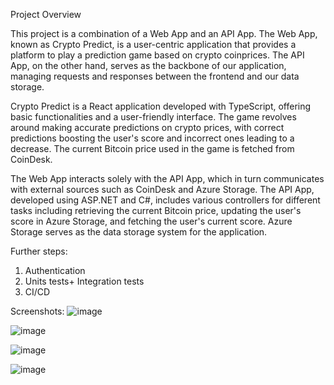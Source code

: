 Project Overview
 
This project is a combination of a Web App and an API App. 
The Web App, known as Crypto Predict, is a user-centric application that provides a platform to play a prediction game based on crypto coinprices.
The API App, on the other hand, serves as the backbone of our application, managing requests and responses between the frontend and our data storage.

Crypto Predict is a React application developed with TypeScript, offering basic functionalities and a user-friendly interface. 
The game revolves around making accurate predictions on crypto prices, with correct predictions boosting the user's score and incorrect ones leading to a decrease.
The current Bitcoin price used in the game is fetched from CoinDesk.

The Web App interacts solely with the API App, which in turn communicates with external sources such as CoinDesk and Azure Storage. 
The API App, developed using ASP.NET and C#, includes various controllers for different tasks including retrieving the current Bitcoin price,
updating the user's score in Azure Storage, and fetching the user's current score. Azure Storage serves as the data storage system for the application.



Further steps:
1. Authentication
2. Units tests+ Integration tests
3. CI/CD

Screenshots:
![image](https://github.com/user-attachments/assets/5b28f3e5-df71-4a3e-af88-cd39354e8529)

![image](https://github.com/user-attachments/assets/02406b30-3f26-44eb-b1c9-ce02ea83e438)

![image](https://github.com/user-attachments/assets/a14034db-5757-4c1d-bedf-143482026fb5)

![image](https://github.com/user-attachments/assets/0922886a-17b9-40f4-b5a3-e9ae8dfa8c8b)
